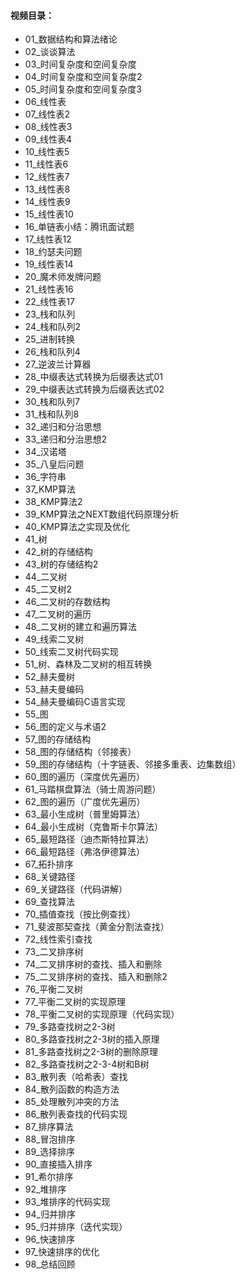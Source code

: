 #### **视频目录：**

* 01_数据结构和算法绪论
* 02_谈谈算法
* 03_时间复杂度和空间复杂度
* 04_时间复杂度和空间复杂度2
* 05_时间复杂度和空间复杂度3
* 06_线性表
* 07_线性表2
* 08_线性表3
* 09_线性表4
* 10_线性表5
* 11_线性表6
* 12_线性表7
* 13_线性表8
* 14_线性表9
* 15_线性表10
* 16_单链表小结：腾讯面试题
* 17_线性表12
* 18_约瑟夫问题
* 19_线性表14
* 20_魔术师发牌问题
* 21_线性表16
* 22_线性表17
* 23_栈和队列
* 24_栈和队列2
* 25_进制转换
* 26_栈和队列4
* 27_逆波兰计算器
* 28_中缀表达式转换为后缀表达式01
* 29_中缀表达式转换为后缀表达式02
* 30_栈和队列7
* 31_栈和队列8
* 32_递归和分治思想
* 33_递归和分治思想2
* 34_汉诺塔
* 35_八皇后问题
* 36_字符串
* 37_KMP算法
* 38_KMP算法2
* 39_KMP算法之NEXT数组代码原理分析
* 40_KMP算法之实现及优化
* 41_树
* 42_树的存储结构
* 43_树的存储结构2
* 44_二叉树
* 45_二叉树2
* 46_二叉树的存数结构
* 47_二叉树的遍历
* 48_二叉树的建立和遍历算法
* 49_线索二叉树
* 50_线索二叉树代码实现
* 51_树、森林及二叉树的相互转换
* 52_赫夫曼树
* 53_赫夫曼编码
* 54_赫夫曼编码C语言实现
* 55_图
* 56_图的定义与术语2
* 57_图的存储结构
* 58_图的存储结构（邻接表）
* 59_图的存储结构（十字链表、邻接多重表、边集数组）
* 60_图的遍历（深度优先遍历）
* 61_马踏棋盘算法（骑士周游问题）
* 62_图的遍历（广度优先遍历）
* 63_最小生成树（普里姆算法）
* 64_最小生成树（克鲁斯卡尔算法）
* 65_最短路径（迪杰斯特拉算法）
* 66_最短路径（弗洛伊德算法）
* 67_拓扑排序
* 68_关键路径
* 69_关键路径（代码讲解）
* 69_查找算法
* 70_插值查找（按比例查找）
* 71_斐波那契查找（黄金分割法查找）
* 72_线性索引查找
* 73_二叉排序树
* 74_二叉排序树的查找、插入和删除
* 75_二叉排序树的查找、插入和删除2
* 76_平衡二叉树
* 77_平衡二叉树的实现原理
* 78_平衡二叉树的实现原理（代码实现）
* 79_多路查找树之2-3树
* 80_多路查找树之2-3树的插入原理
* 81_多路查找树之2-3树的删除原理
* 82_多路查找树之2-3-4树和B树
* 83_散列表（哈希表）查找
* 84_散列函数的构造方法
* 85_处理散列冲突的方法
* 86_散列表查找的代码实现
* 87_排序算法
* 88_冒泡排序
* 89_选择排序
* 90_直接插入排序
* 91_希尔排序
* 92_堆排序
* 93_堆排序的代码实现
* 94_归并排序
* 95_归并排序（迭代实现）
* 96_快速排序
* 97_快速排序的优化
* 98_总结回顾
